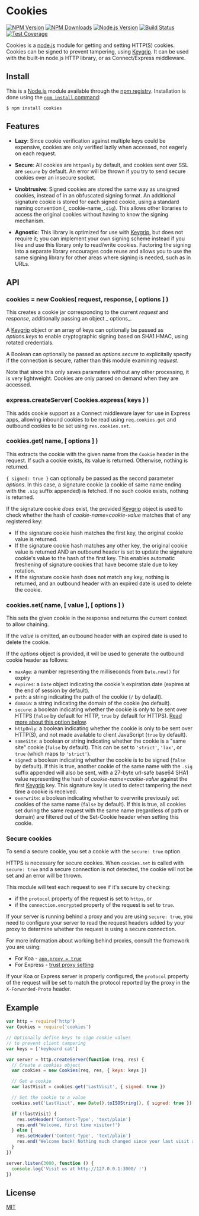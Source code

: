 Cookies
=======

[![NPM Version][npm-image]][npm-url]
[![NPM Downloads][downloads-image]][downloads-url]
[![Node.js Version][node-version-image]][node-version-url]
[![Build Status][travis-image]][travis-url]
[![Test Coverage][coveralls-image]][coveralls-url]

Cookies is a [node.js](http://nodejs.org/) module for getting and setting HTTP(S) cookies. Cookies can be signed to
prevent tampering, using [Keygrip](https://www.npmjs.com/package/keygrip). It can be used with the built-in node.js HTTP
library, or as Connect/Express middleware.

## Install

This is a [Node.js](https://nodejs.org/en/) module available through the
[npm registry](https://www.npmjs.com/). Installation is done using the
[`npm install` command](https://docs.npmjs.com/getting-started/installing-npm-packages-locally):

```
$ npm install cookies
```

## Features

* **Lazy**: Since cookie verification against multiple keys could be expensive, cookies are only verified lazily when
  accessed, not eagerly on each request.

* **Secure**: All cookies are `httponly` by default, and cookies sent over SSL are `secure` by default. An error will be
  thrown if you try to send secure cookies over an insecure socket.

* **Unobtrusive**: Signed cookies are stored the same way as unsigned cookies, instead of in an obfuscated signing
  format. An additional signature cookie is stored for each signed cookie, using a standard naming convention (_
  cookie-name_`.sig`). This allows other libraries to access the original cookies without having to know the signing
  mechanism.

* **Agnostic**: This library is optimized for use with [Keygrip](https://www.npmjs.com/package/keygrip), but does not
  require it; you can implement your own signing scheme instead if you like and use this library only to read/write
  cookies. Factoring the signing into a separate library encourages code reuse and allows you to use the same signing
  library for other areas where signing is needed, such as in URLs.

## API

### cookies = new Cookies( request, response, [ options ] )

This creates a cookie jar corresponding to the current _request_ and _response_, additionally passing an object _
options_.

A [Keygrip](https://www.npmjs.com/package/keygrip) object or an array of keys can optionally be passed as _options.keys_
to enable cryptographic signing based on SHA1 HMAC, using rotated credentials.

A Boolean can optionally be passed as _options.secure_ to explicitally specify if the connection is secure, rather than
this module examining _request_.

Note that since this only saves parameters without any other processing, it is very lightweight. Cookies are only parsed
on demand when they are accessed.

### express.createServer( Cookies.express( keys ) )

This adds cookie support as a Connect middleware layer for use in Express apps, allowing inbound cookies to be read
using `req.cookies.get` and outbound cookies to be set using `res.cookies.set`.

### cookies.get( name, [ options ] )

This extracts the cookie with the given name from the `Cookie` header in the request. If such a cookie exists, its value
is returned. Otherwise, nothing is returned.

`{ signed: true }` can optionally be passed as the second parameter _options_. In this case, a signature cookie (a
cookie of same name ending with the `.sig` suffix appended) is fetched. If no such cookie exists, nothing is returned.

If the signature cookie _does_ exist, the provided [Keygrip](https://www.npmjs.com/package/keygrip) object is used to
check whether the hash of _cookie-name_=_cookie-value_ matches that of any registered key:

* If the signature cookie hash matches the first key, the original cookie value is returned.
* If the signature cookie hash matches any other key, the original cookie value is returned AND an outbound header is
  set to update the signature cookie's value to the hash of the first key. This enables automatic freshening of
  signature cookies that have become stale due to key rotation.
* If the signature cookie hash does not match any key, nothing is returned, and an outbound header with an expired date
  is used to delete the cookie.

### cookies.set( name, [ value ], [ options ] )

This sets the given cookie in the response and returns the current context to allow chaining.

If the _value_ is omitted, an outbound header with an expired date is used to delete the cookie.

If the _options_ object is provided, it will be used to generate the outbound cookie header as follows:

* `maxAge`: a number representing the milliseconds from `Date.now()` for expiry
* `expires`: a `Date` object indicating the cookie's expiration date (expires at the end of session by default).
* `path`: a string indicating the path of the cookie (`/` by default).
* `domain`: a string indicating the domain of the cookie (no default).
* `secure`: a boolean indicating whether the cookie is only to be sent over HTTPS (`false` by default for HTTP, `true`
  by default for HTTPS). [Read more about this option below](#secure-cookies).
* `httpOnly`: a boolean indicating whether the cookie is only to be sent over HTTP(S), and not made available to client
  JavaScript (`true` by default).
* `sameSite`: a boolean or string indicating whether the cookie is a "same site" cookie (`false` by default). This can
  be set to `'strict'`, `'lax'`, or `true` (which maps to `'strict'`).
* `signed`: a boolean indicating whether the cookie is to be signed (`false` by default). If this is true, another
  cookie of the same name with the `.sig` suffix appended will also be sent, with a 27-byte url-safe base64 SHA1 value
  representing the hash of _cookie-name_=_cookie-value_ against the
  first [Keygrip](https://www.npmjs.com/package/keygrip) key. This signature key is used to detect tampering the next
  time a cookie is received.
* `overwrite`: a boolean indicating whether to overwrite previously set cookies of the same name (`false` by default).
  If this is true, all cookies set during the same request with the same name (regardless of path or domain) are
  filtered out of the Set-Cookie header when setting this cookie.

### Secure cookies

To send a secure cookie, you set a cookie with the `secure: true` option.

HTTPS is necessary for secure cookies. When `cookies.set` is called with `secure: true` and a secure connection is not
detected, the cookie will not be set and an error will be thrown.

This module will test each request to see if it's secure by checking:

* if the `protocol` property of the request is set to `https`, or
* if the `connection.encrypted` property of the request is set to `true`.

If your server is running behind a proxy and you are using `secure: true`, you need to configure your server to read the
request headers added by your proxy to determine whether the request is using a secure connection.

For more information about working behind proxies, consult the framework you are using:

* For Koa - [`app.proxy = true`](http://koajs.com/#settings)
* For Express - [trust proxy setting](http://expressjs.com/en/4x/api.html#trust.proxy.options.table)

If your Koa or Express server is properly configured, the `protocol` property of the request will be set to match the
protocol reported by the proxy in the `X-Forwarded-Proto` header.

## Example

```js
var http = require('http')
var Cookies = require('cookies')

// Optionally define keys to sign cookie values
// to prevent client tampering
var keys = ['keyboard cat']

var server = http.createServer(function (req, res) {
  // Create a cookies object
  var cookies = new Cookies(req, res, { keys: keys })

  // Get a cookie
  var lastVisit = cookies.get('LastVisit', { signed: true })

  // Set the cookie to a value
  cookies.set('LastVisit', new Date().toISOString(), { signed: true })

  if (!lastVisit) {
    res.setHeader('Content-Type', 'text/plain')
    res.end('Welcome, first time visitor!')
  } else {
    res.setHeader('Content-Type', 'text/plain')
    res.end('Welcome back! Nothing much changed since your last visit at ' + lastVisit + '.')
  }
})

server.listen(3000, function () {
  console.log('Visit us at http://127.0.0.1:3000/ !')
})
```

## License

[MIT](LICENSE)

[npm-image]: https://img.shields.io/npm/v/cookies.svg

[npm-url]: https://npmjs.org/package/cookies

[coveralls-image]: https://img.shields.io/coveralls/pillarjs/cookies/master.svg

[coveralls-url]: https://coveralls.io/r/pillarjs/cookies?branch=master

[downloads-image]: https://img.shields.io/npm/dm/cookies.svg

[downloads-url]: https://npmjs.org/package/cookies

[node-version-image]: https://img.shields.io/node/v/cookies.svg

[node-version-url]: https://nodejs.org/en/download/

[travis-image]: https://img.shields.io/travis/pillarjs/cookies/master.svg

[travis-url]: https://travis-ci.org/pillarjs/cookies
